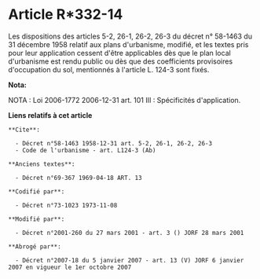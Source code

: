 # Article R*332-14

Les dispositions des articles 5-2, 26-1, 26-2, 26-3 du décret n° 58-1463 du 31 décembre 1958 relatif aux plans d'urbanisme,
modifié, et les textes pris pour leur application cessent d'être applicables dès que le plan local d'urbanisme est rendu
public ou dès que des coefficients provisoires d'occupation du sol, mentionnés à l'article L. 124-3 sont fixés.

**Nota:**

NOTA : Loi 2006-1772 2006-12-31 art. 101 III : Spécificités d'application.

**Liens relatifs à cet article**

	**Cite**:

	  - Décret n°58-1463 1958-12-31 art. 5-2, 26-1, 26-2, 26-3
	  - Code de l'urbanisme - art. L124-3 (Ab)

	**Anciens textes**:

	  - Décret n°69-367 1969-04-18 ART. 13

	**Codifié par**:

	  - Décret n°73-1023 1973-11-08

	**Modifié par**:

	  - Décret n°2001-260 du 27 mars 2001 - art. 3 () JORF 28 mars 2001

	**Abrogé par**:

	  - Décret n°2007-18 du 5 janvier 2007 - art. 13 (V) JORF 6 janvier 2007 en vigueur le 1er octobre 2007
